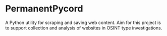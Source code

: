 # PermanentPycord

A Python utility for scraping and saving web content.
Aim for this project is to support collection and analysis of websites in OSINT type investigations.

